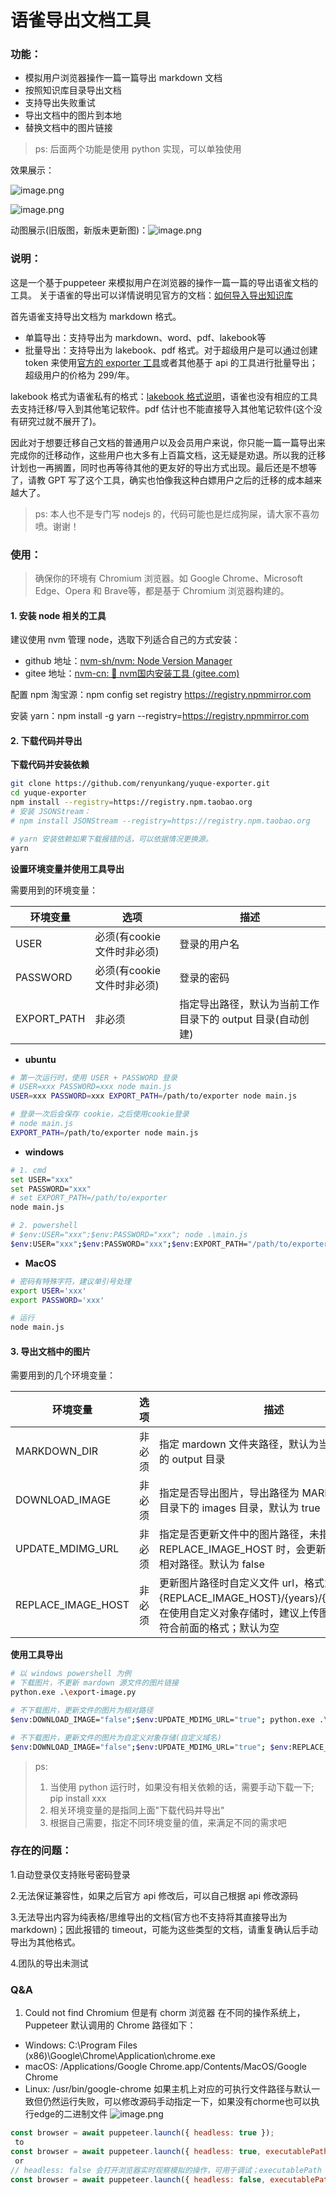 
# 语雀导出文档工具
### 功能：

- 模拟用户浏览器操作一篇一篇导出 markdown 文档
- 按照知识库目录导出文档
- 支持导出失败重试
- 导出文档中的图片到本地
- 替换文档中的图片链接

> ps: 后面两个功能是使用 python 实现，可以单独使用

效果展示：

![image.png](https://images.cherryfloris.eu.org/ryken/2023/05/91804cc3646d6356cd7458c9a12444fc.png)

![image.png](https://images.cherryfloris.eu.org/ryken/2023/05/4b3a4e4207ead71f15600806c12a5c1d.png)

动图展示(旧版图，新版未更新图)：![image.png](./images/exporter.gif)

### 说明：

这是一个基于puppeteer 来模拟用户在浏览器的操作一篇一篇的导出语雀文档的工具。
关于语雀的导出可以详情说明见官方的文档：[如何导入导出知识库](https://www.yuque.com/yuque/thyzgp/import-lake-to-lark) 

首先语雀支持导出文档为 markdown 格式。
- 单篇导出：支持导出为 markdown、word、pdf、lakebook等
- 批量导出：支持导出为 lakebook、pdf 格式。对于超级用户是可以通过创建 token 来使用[官方的 exporter 工具](https://github.com/yuque/yuque-exporter)或者其他基于 api 的工具进行批量导出；超级用户的价格为 299/年。

lakebook 格式为语雀私有的格式：[lakebook 格式说明](https://www.yuque.com/yuque/developer/lt69uo)，语雀也没有相应的工具去支持迁移/导入到其他笔记软件。pdf 估计也不能直接导入其他笔记软件(这个没有研究过就不展开了)。

因此对于想要迁移自己文档的普通用户以及会员用户来说，你只能一篇一篇导出来完成你的迁移动作，这些用户也大多有上百篇文档，这无疑是劝退。所以我的迁移计划也一再搁置，同时也再等待其他的更友好的导出方式出现。最后还是不想等了，请教 GPT 写了这个工具，确实也怕像我这种白嫖用户之后的迁移的成本越来越大了。

> ps: 本人也不是专门写 nodejs 的，代码可能也是烂成狗屎，请大家不喜勿喷。谢谢！

### 使用：
> 确保你的环境有 Chromium 浏览器。如 Google Chrome、Microsoft Edge、Opera 和 Brave等，都是基于 Chromium 浏览器构建的。

#### 1. 安装 node 相关的工具
建议使用 nvm 管理 node，选取下列适合自己的方式安装：
- github 地址：[nvm-sh/nvm: Node Version Manager](https://github.com/nvm-sh/nvm)
- gitee 地址：[nvm-cn: 🧊 nvm国内安装工具 (gitee.com)](https://gitee.com/RubyKids/nvm-cn)

配置 npm 淘宝源：npm config set registry https://registry.npmmirror.com

安装 yarn：npm install -g yarn --registry=https://registry.npmmirror.com

#### 2. 下载代码并导出
**下载代码并安装依赖**
```bash
git clone https://github.com/renyunkang/yuque-exporter.git
cd yuque-exporter
npm install --registry=https://registry.npm.taobao.org
# 安装 JSONStream：
# npm install JSONStream --registry=https://registry.npm.taobao.org

# yarn 安装依赖如果下载报错的话，可以依据情况更换源。
yarn
```

**设置环境变量并使用工具导出**

需要用到的环境变量：

| 环境变量 | 选项 | 描述 |
|--|--|--|
| USER | 必须(有cookie文件时非必须) | 登录的用户名 |
| PASSWORD | 必须(有cookie文件时非必须) | 登录的密码 |
| EXPORT_PATH | 非必须 | 指定导出路径，默认为当前工作目录下的 output 目录(自动创建) |


- **ubuntu**
```bash
# 第一次运行时，使用 USER + PASSWORD 登录
# USER=xxx PASSWORD=xxx node main.js
USER=xxx PASSWORD=xxx EXPORT_PATH=/path/to/exporter node main.js

# 登录一次后会保存 cookie，之后使用cookie登录
# node main.js
EXPORT_PATH=/path/to/exporter node main.js
```

- **windows**
```bash
# 1. cmd
set USER="xxx"
set PASSWORD="xxx"
# set EXPORT_PATH=/path/to/exporter
node main.js

# 2. powershell
# $env:USER="xxx";$env:PASSWORD="xxx"; node .\main.js
$env:USER="xxx";$env:PASSWORD="xxx";$env:EXPORT_PATH="/path/to/exporter"; node .\main.js
```

- **MacOS**
```bash
# 密码有特殊字符，建议单引号处理
export USER='xxx'
export PASSWORD='xxx'

# 运行
node main.js
```

#### 3. 导出文档中的图片

需要用到的几个环境变量：

| 环境变量 | 选项 | 描述 |
|--|--|--|
| MARKDOWN_DIR | 非必须 | 指定 mardown 文件夹路径，默认为当前工作目录的 output 目录 |
| DOWNLOAD_IMAGE | 非必须 | 指定是否导出图片，导出路径为 MARKDOWN_DIR 目录下的 images 目录，默认为 true |
| UPDATE_MDIMG_URL | 非必须 | 指定是否更新文件中的图片路径，未指定 REPLACE_IMAGE_HOST 时，会更新为图片路径的相对路径。默认为 false |
| REPLACE_IMAGE_HOST | 非必须 | 更新图片路径时自定义文件 url，格式为：{REPLACE_IMAGE_HOST}/{years}/{img_name}，在使用自定义对象存储时，建议上传图片时的路径符合前面的格式；默认为空 |

**使用工具导出**

```bash
# 以 windows powershell 为例
# 下载图片，不更新 mardown 源文件的图片链接
python.exe .\export-image.py

# 不下载图片，更新文件的图片为相对路径
$env:DOWNLOAD_IMAGE="false";$env:UPDATE_MDIMG_URL="true"; python.exe .\export-image.py

# 不下载图片，更新文件的图片为自定义对象存储(自定义域名)
$env:DOWNLOAD_IMAGE="false";$env:UPDATE_MDIMG_URL="true"; $env:REPLACE_IMAGE_HOST="https://images.ryken.cloud/"; python.exe .\export-image.py
```

> ps: 
> 1. 当使用 python 运行时，如果没有相关依赖的话，需要手动下载一下; pip install xxx
> 2. 相关环境变量的是指同上面"下载代码并导出"
> 3. 根据自己需要，指定不同环境变量的值，来满足不同的需求吧



### 存在的问题：
1.自动登录仅支持账号密码登录

2.无法保证兼容性，如果之后官方 api 修改后，可以自己根据 api 修改源码

3.无法导出内容为纯表格/思维导出的文档(官方也不支持将其直接导出为 markdown)；因此报错的 timeout，可能为这些类型的文档，请重复确认后手动导出为其他格式。

4.团队的导出未测试

### Q&A
1.  Could not find Chromium 但是有 chorm 浏览器
在不同的操作系统上，Puppeteer 默认调用的 Chrome 路径如下：
-   Windows: C:\Program Files (x86)\Google\Chrome\Application\chrome.exe
-   macOS: /Applications/Google Chrome.app/Contents/MacOS/Google Chrome
-   Linux: /usr/bin/google-chrome
如果主机上对应的可执行文件路径与默认一致但仍然运行失败，可以修改源码手动指定一下，如果没有chorme也可以执行edge的二进制文件
![image.png](https://images.cherryfloris.eu.org/ryken/2023/05/eb093fe57cb0b6cc557a9616f5899445.png)
```js
const browser = await puppeteer.launch({ headless: true });
 to
const browser = await puppeteer.launch({ headless: true, executablePath: '/usr/bin/google-chrome' });
 or
// headless: false 会打开浏览器实时观察模拟的操作，可用于调试；executablePath 替换为自己本机对应路径
const browser = await puppeteer.launch({ headless: false, executablePath: "C:\\Program Files (x86)\\Microsoft\\Edge\\Application\\msedge.exe" });
```

